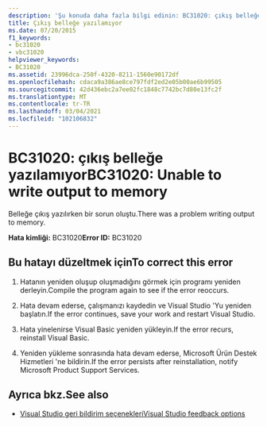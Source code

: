 ```yaml
---
description: 'Şu konuda daha fazla bilgi edinin: BC31020: çıkış belleğe yazılamıyor'
title: Çıkış belleğe yazılamıyor
ms.date: 07/20/2015
f1_keywords:
- bc31020
- vbc31020
helpviewer_keywords:
- BC31020
ms.assetid: 23996dca-250f-4320-8211-1560e90172df
ms.openlocfilehash: cdaca9a386ae8ce797fdf2ed2e05b00ae6b99505
ms.sourcegitcommit: 42d436ebc2a7ee02fc1848c7742bc7d80e13fc2f
ms.translationtype: MT
ms.contentlocale: tr-TR
ms.lasthandoff: 03/04/2021
ms.locfileid: "102106832"
---
```

# <a name="bc31020-unable-to-write-output-to-memory"></a><span data-ttu-id="9216f-103">BC31020: çıkış belleğe yazılamıyor</span><span class="sxs-lookup"><span data-stu-id="9216f-103">BC31020: Unable to write output to memory</span></span>

<span data-ttu-id="9216f-104">Belleğe çıkış yazılırken bir sorun oluştu.</span><span class="sxs-lookup"><span data-stu-id="9216f-104">There was a problem writing output to memory.</span></span>

 <span data-ttu-id="9216f-105">**Hata kimliği:** BC31020</span><span class="sxs-lookup"><span data-stu-id="9216f-105">**Error ID:** BC31020</span></span>

## <a name="to-correct-this-error"></a><span data-ttu-id="9216f-106">Bu hatayı düzeltmek için</span><span class="sxs-lookup"><span data-stu-id="9216f-106">To correct this error</span></span>

1. <span data-ttu-id="9216f-107">Hatanın yeniden oluşup oluşmadığını görmek için programı yeniden derleyin.</span><span class="sxs-lookup"><span data-stu-id="9216f-107">Compile the program again to see if the error reoccurs.</span></span>

2. <span data-ttu-id="9216f-108">Hata devam ederse, çalışmanızı kaydedin ve Visual Studio 'Yu yeniden başlatın.</span><span class="sxs-lookup"><span data-stu-id="9216f-108">If the error continues, save your work and restart Visual Studio.</span></span>

3. <span data-ttu-id="9216f-109">Hata yinelenirse Visual Basic yeniden yükleyin.</span><span class="sxs-lookup"><span data-stu-id="9216f-109">If the error recurs, reinstall Visual Basic.</span></span>

4. <span data-ttu-id="9216f-110">Yeniden yükleme sonrasında hata devam ederse, Microsoft Ürün Destek Hizmetleri 'ne bildirin.</span><span class="sxs-lookup"><span data-stu-id="9216f-110">If the error persists after reinstallation, notify Microsoft Product Support Services.</span></span>

## <a name="see-also"></a><span data-ttu-id="9216f-111">Ayrıca bkz.</span><span class="sxs-lookup"><span data-stu-id="9216f-111">See also</span></span>

- [<span data-ttu-id="9216f-112">Visual Studio geri bildirim seçenekleri</span><span class="sxs-lookup"><span data-stu-id="9216f-112">Visual Studio feedback options</span></span>](/visualstudio/ide/feedback-options)
